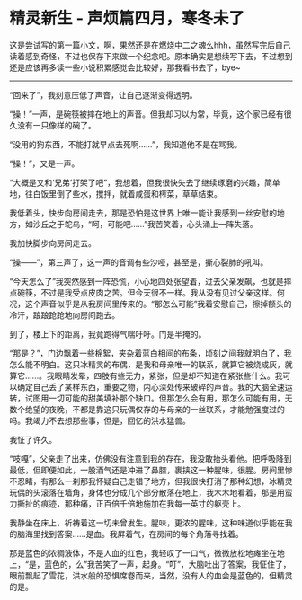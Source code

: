 # 精灵新生 - 声烦篇四月，寒冬未了

这是尝试写的第一篇小文，啊，果然还是在燃烧中二之魂么hhh，虽然写完后自己读着感到奇怪，不过也保存下来做一个纪念吧。原本确实是想续写下去，不过想到还是应该再多读一些小说积累感觉会比较好，那我看书去了，bye~

---

“回来了”，我刻意压低了声音，让自己逐渐变得透明。

“操！”一声，是碗筷被摔在地上的声音。但我却习以为常，毕竟，这个家已经有很久没有一只像样的碗了。

“没用的狗东西，不能打就早点去死啊......”，我知道他不是在骂我。

“操！”，又是一声。

“大概是又和‘兄弟’打架了吧”，我想着，但我很快失去了继续琢磨的兴趣，简单地，往白饭里倒了些水，搅拌，就着咸蛋和榨菜，草草结束。

我低着头，快步向房间走去，那是恐怕是这世界上唯一能让我感到一丝安慰的地方，如沙丘之于鸵鸟，“呵，可能吧......”我苦笑着，心头涌上一阵失落。

我加快脚步向房间走去。

“操——”，第三声了，这一声的音调有些沙哑，甚至是，撕心裂肺的吼叫。

“今天怎么了”我突然感到一阵恐慌，小心地四处张望着，过去父亲发飙，也就是摔点碗筷，不过是我受点皮肉之苦。但今天很不一样。我从没有见过父亲这样。何况，这个声音似乎是从我房间里传来的。“那怎么可能”我着安慰自己，擦掉额头的冷汗，踉踉跄跄地向房间跑去。

到了，楼上下的距离，我竟跑得气喘吁吁。门是半掩的。

“那是？”，门边飘着一些棉絮，夹杂着蓝白相间的布条，顷刻之间我就明白了，我怎么能不明白。这只冰精灵的布偶，是我和母亲唯一的联系，就算它被烧成灰，就算它......。我眼睛发晕，四肢有些无力，紧张，但是却不知道在紧张些什么。我可以确定自己丢了某样东西，重要之物，内心深处传来破碎的声音。我的大脑全速运转，试图用一切可能的甜美填补那个缺口。但那怎么会有用，那怎么可能有用，无数个绝望的夜晚，不都是靠这只玩偶仅存的与母亲的一丝联系，才能勉强度过的吗。我竭力不去想那些事，但是，回忆的洪水猛兽。

我怔了许久。

“吱嘎”，父亲走了出来，仿佛没有注意到我的存在，我没敢抬头看他。把呼吸降到最低，但即便如此，一股酒气还是冲进了鼻腔，裹挟这一种腥味，很腥。房间里惨不忍睹，有那么一刹那我怀疑自己走错了地方，但我很快打消了那种幻想，冰精灵玩偶的头滚落在墙角，身体也分成几个部分散落在地上，我木木地看着，那是用蛮力撕扯的痕迹，那种痛，正百倍千倍地施加在我每一英寸的躯壳上。

我静坐在床上，祈祷着这一切未曾发生。腥味，更浓的腥味，这种味道似乎能在我的脑海里找到答案......是血。我屏着气，在房间的每个角落寻找着。

那是蓝色的浓稠液体，不是人血的红色，我轻叹了一口气，微微放松地瘫坐在地上，“是，蓝色的，么”我苦笑了一声，起身。“叮”，大脑吐出了答案，我怔住了，眼前飘起了雪花，洪水般的恐惧席卷而来，当然，没有人的血会是蓝色的，但精灵的是。
